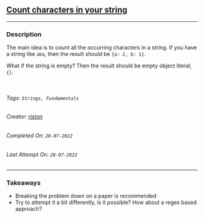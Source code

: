 ## [Count characters in your string](https://www.codewars.com/kata/52efefcbcdf57161d4000091)
---
### Description

The main idea is to count all the occurring characters in a string. If you have a string like `aba`, then the result should be `{a: 2, b: 1}`.

What if the string is empty? Then the result should be empty object literal, `{}`.

<br>

###### Tags: `Strings, Fundamentals`

###### Creator: [riston](https://www.codewars.com/users/riston)

###### Completed On: `28-07-2022`

###### Last Attempt On: `28-07-2022`

---

### Takeaways
- Breaking the problem down on a paper is recommended
- Try to attempt it a bit differently, is it possible? How about a regex based approach?
